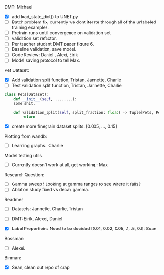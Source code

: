 DMT: Michael
 - [x] add load_state_dict() to UNET.py
 - [ ] Batch problem fix, currently we dont iterate through all of the unlabeled training examples.
 - [ ] Pretrain runs untill convergence on validation set
 - [ ] validation set refactor.
 - [ ] Per teacher student DMT paper figure 6.
 - [ ] Baseline validation, save model.
 - [ ] Code Review: Daniel , Alexi, Eirik
 - [ ] Model saving protocol to tell Max.

Pet Dataset:
 - [x] Add validation split function, Tristan, Jannette, Charlie
 - [ ] Test validation split function, Tristan, Jannette, Charlie

```python
class Pets(Dataset):
    def __init__(self, ........):
    some shit.

    def validation_split(self, split_fraction: float) -> Tuple[Pets, Pets]:
        return

```
 - [x] create more finegrain dataset splits. [0.005, ..., 0.15]

Plotting from wandb:
 - [ ] Learning graphs.: Charlie

Model testing utils
 - [ ] Currently doesn't work at all, get working.: Max

Research Question:
 - [ ] Gamma sweep? Looking at gamma ranges to see where it fails?
 - [ ] Ablation study fixed vs decay gamma.

Readmes
 - [ ] Datasets: Jannette, Charlie, Tristan
 - [ ] DMT: Eirik, Alexei, Daniel


 - [x] Label Proportioins Need to be decided [0.01, 0.02, 0.05, .1, .5, 0.1]: Sean

Bossman:
 - [ ] Alexei.

Binman:
 - [x] Sean, clean out repo of crap.
